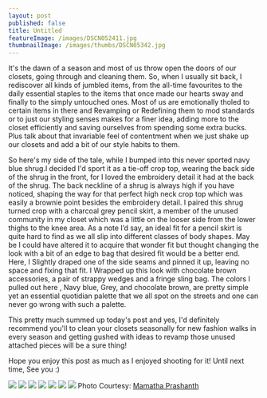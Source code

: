 ```yaml
---
layout: post
published: false
title: Untitled
featureImage: /images/DSCN052411.jpg
thumbnailImage: /images/thumbs/DSCN05342.jpg
---
```

It's the dawn of a season and most of us throw open the doors of our closets, going through and cleaning them.
So, when I usually sit back, I rediscover all kinds of jumbled items, from the all-time favourites to the daily essential staples to the items that once made our hearts sway and finally to the simply untouched ones. Most of us are emotionally tholed to certain items in there and Revamping or Redefining them to mod standards or to just our styling senses makes for a finer idea, adding more to the closet efficiently and saving ourselves from spending some extra bucks.
Plus talk about that invariable feel of contentment when we just shake up our closets and add a bit of our style habits to them.

So here's my side of the tale, while I bumped into this never sported navy blue shrug.I decided I'd sport it as a tie-off crop top, wearing the back side of the shrug in the front, for I loved the embroidery detail it had at the back of the shrug. The back neckline of a shrug is always high if you have noticed, shaping the way for that perfect high neck crop top which was easily a brownie point besides the embroidery detail.
I paired this shrug turned crop with a charcoal grey pencil skirt, a member of the unused community in my closet which was a little on the looser side from the lower thighs to the knee area. As a note I’d say, an ideal fit for a pencil skirt is quite hard to find as we all slip into different classes of body shapes.
May be I could have altered it to acquire that wonder fit but thought changing the look with a bit of an edge to bag that desired fit would be a better end. Here, I Slightly draped one of the side seams and pinned it up, leaving no space and fixing that fit. I Wrapped up this look with chocolate brown accessories, a pair of strappy wedges and a fringe sling bag.
The colors I pulled out here , Navy blue, Grey, and chocolate brown, are pretty simple yet an essential quotidian palette that we all spot on the streets and one can never go wrong with such a palette.

This pretty much summed up today's post and yes, I'd definitely recommend you'll to clean your closets seasonally for new fashion walks in every season and getting gushed with ideas to revamp those unused attached pieces will be a sure thing!

Hope you enjoy this post as much as I enjoyed shooting for it!
Until next time, See you :)

![]({{site.baseurl}}/images/DSCN05341.jpg)
![]({{site.baseurl}}/images/DSCN0526.JPG)
![]({{site.baseurl}}/images/DSCN05291.JPG)
![]({{site.baseurl}}/images/DSCN05301.jpg)
![]({{site.baseurl}}/images/DSCN05361.jpg)
![]({{site.baseurl}}/images/DSCN05381.jpg)
![]({{site.baseurl}}/images/DSCN05471.jpg)
Photo Courtesy:    [Mamatha Prashanth](https://www.facebook.com/mamatha.prashanth)
